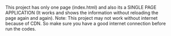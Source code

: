 This project has only one page (index.html) and also its a SINGLE PAGE APPLICATION (It works and shows the information without reloading the page again and again).
Note: This project may not work without internet because of CDN. So make sure you have a good internet connection before run the codes.
